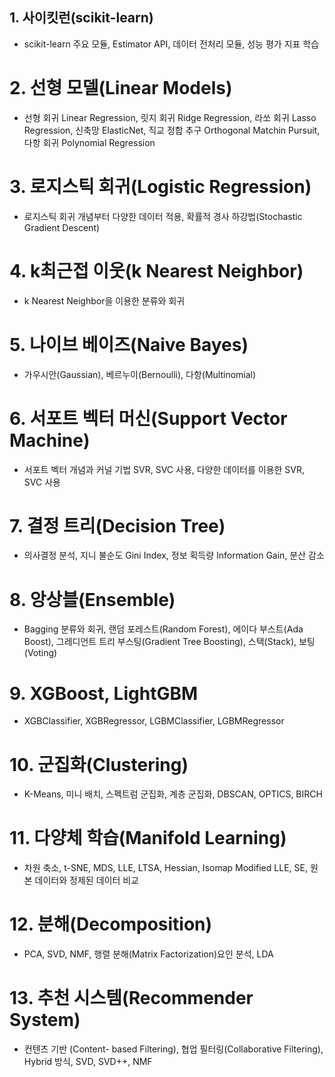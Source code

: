 ## 1. 사이킷런(scikit-learn)
  - scikit-learn 주요 모듈, Estimator API, 데이터 전처리 모듈, 성능 평가 지표 학습
# 2. 선형 모델(Linear Models)
  - 선형 회귀 Linear Regression, 릿지 회귀 Ridge Regression, 라쏘 회귀 Lasso Regression, 신축망 ElasticNet, 직교 정합 추구 Orthogonal Matchin Pursuit, 다항 회귀 Polynomial Regression
# 3. 로지스틱 회귀(Logistic Regression)
  - 로지스틱 회귀 개념부터 다양한 데이터 적용, 확률적 경사 하강법(Stochastic Gradient Descent)
# 4. k최근접 이웃(k Nearest Neighbor)
  - k Nearest Neighbor을 이용한 분류와 회귀
# 5. 나이브 베이즈(Naive Bayes)
  - 가우시안(Gaussian), 베르누이(Bernoulli), 다항(Multinomial)
# 6. 서포트 벡터 머신(Support Vector Machine)
  - 서포트 벡터 개념과 커널 기법 SVR, SVC 사용, 다양한 데이터를 이용한 SVR, SVC 사용
# 7. 결정 트리(Decision Tree)
  - 의사결정 분석, 지니 불순도 Gini Index, 정보 획득량 Information Gain, 분산 감소
# 8. 앙상블(Ensemble)
  - Bagging 분류와 회귀, 랜덤 포레스트(Random Forest), 에이다 부스트(Ada Boost), 그레디언트 트리 부스팅(Gradient Tree Boosting), 스택(Stack), 보팅(Voting)
# 9. XGBoost, LightGBM
  - XGBClassifier, XGBRegressor, LGBMClassifier, LGBMRegressor
# 10. 군집화(Clustering)
  - K-Means, 미니 배치, 스펙트럼 군집화, 계층 군집화, DBSCAN, OPTICS, BIRCH
# 11. 다양체 학습(Manifold Learning)
  - 차원 축소, t-SNE, MDS, LLE, LTSA, Hessian, Isomap Modified LLE, SE, 원본 데이터와 정제된 데이터 비교
# 12. 분해(Decomposition)
  - PCA, SVD, NMF, 행렬 분해(Matrix Factorization)요인 분석, LDA
# 13. 추천 시스템(Recommender System)
  - 컨텐츠 기반 (Content- based Filtering), 협업 필터링(Collaborative Filtering), Hybrid 방식, SVD, SVD++, NMF
